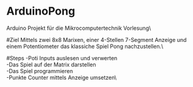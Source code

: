 # ArduinoPong
Arduino Projekt für die Mikrocomputertechnik Vorlesung\


#Ziel
Mittels zwei 8x8 Marixen, einer 4-Stellen 7-Segment Anzeige und einem Potentiometer das klassiche Spiel Pong nachzustellen.\

#Steps
-Poti Inputs auslesen und verwerten\
-Das Spiel auf der Matrix darstellen\
-Das Spiel programmieren\
-Punkte Counter mittels Anzeige umsetzen\
